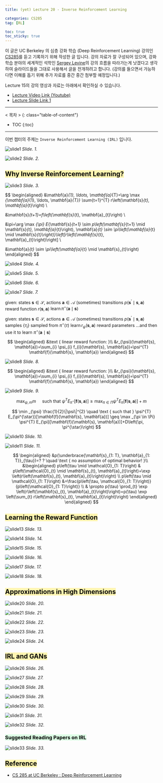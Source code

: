 ```yaml
---
title: (yet) Lecture 20 - Inverse Reinforcement Learning

categories: CS285
tag: [RL]

toc: true
toc_sticky: true
---
```



이 글은 UC Berkeley 의 심층 강화 학습 (Deep Reinforcement Learning) 강의인 [CS285](http://rail.eecs.berkeley.edu/deeprlcourse/)를 듣고 기록하기 위해 작성한 글 입니다. 
강의 자료가 잘 구성되어 있으며, 강화학습 분야의 세계적인 석학인 [Sergey Levine](http://people.eecs.berkeley.edu/~svlevine/)의 강의 흐름을 따라가는게 낫겠다고 생각하여 슬라이드들을 그대로 사용해서 글을 전개하려고 합니다. (강의를 들으면서 가능하다면 이해를 돕기 위해 추가 자료를 중간 중간 첨부할 예정입니다.)


Lecture 15의 강의 영상과 자료는 아래에서 확인하실 수 있습니다. 
- [Lecture Video Link (Youtube)](https://www.youtube.com/watch?v=EcxpbhDeuZw&list=PL_iWQOsE6TfURIIhCrlt-wj9ByIVpbfGc&index=88)
- [Lecture Slide Link 1](http://rail.eecs.berkeley.edu/deeprlcourse/static/slides/lec-20.pdf)


---
< 목차 >
{: class="table-of-content"}
* TOC
{:toc}
---

이번 챕터의 주제는 `Inverse Reinforcement Learning (IRL)` 입니다.

![slide1](/assets/images/CS285/lec-20/slide1.png)
*Slide. 1.*

![slide2](/assets/images/CS285/lec-20/slide2.png)
*Slide. 2.*




## <mark style='background-color: #fff5b1'> Why Inverse Reinforcement Learning?  </mark>

![slide3](/assets/images/CS285/lec-20/slide3.png)
*Slide. 3.*

$$
\begin{aligned}
&\mathbf{a}_{1}, \ldots, \mathbf{a}_{T}=\arg \max _{\mathbf{a}_{1}, \ldots, \mathbf{a}_{T}} \sum_{t=1}^{T} r\left(\mathbf{s}_{t}, \mathbf{a}_{t}\right) \\

&\mathbf{s}_{t+1}=f\left(\mathbf{s}_{t}, \mathbf{a}_{t}\right) \\

&\pi=\arg \max _{\pi} E_{\mathbf{s}_{t+1} \sim p\left(\mathbf{s}_{t+1} \mid \mathbf{s}_{t}, \mathbf{a}_{t}\right), \mathbf{a}_{t} \sim \pi\left(\mathbf{a}_{t} \mid \mathbf{s}_{t}\right)}\left[r\left(\mathbf{s}_{t}, \mathbf{a}_{t}\right)\right] \\

&\mathbf{a}_{t} \sim \pi\left(\mathbf{a}_{t} \mid \mathbf{s}_{t}\right)
\end{aligned}
$$



![slide4](/assets/images/CS285/lec-20/slide4.png)
*Slide. 4.*

![slide5](/assets/images/CS285/lec-20/slide5.png)
*Slide. 5.*

![slide6](/assets/images/CS285/lec-20/slide6.png)
*Slide. 6.*

![slide7](/assets/images/CS285/lec-20/slide7.png)
*Slide. 7.*


given:
states $\mathbf{s} \in \mathcal{S}$, actions $\mathbf{a} \in \mathcal{A}$
(sometimes) transitions $p\left(\mathbf{s}^{\prime} \mid \mathbf{s}, \mathbf{a}\right)$
reward function $r(\mathbf{s}, \mathbf{a})$
$\operatorname{learn} \pi^{\star}(\mathbf{a} \mid \mathbf{s})$


given:
states $\mathbf{s} \in \mathcal{S}$, actions $\mathbf{a} \in \mathcal{A}$
(sometimes) transitions $p\left(\mathbf{s}^{\prime} \mid \mathbf{s}, \mathbf{a}\right)$
samples $\left\{\tau_{i}\right\}$ sampled from $\pi^{\star}(\tau)$
$\operatorname{learn} r_{\psi}(\mathbf{s}, \mathbf{a})$
reward parameters
...and then use it to learn $\pi^{\star}(\mathbf{a} \mid \mathbf{s})$

$$
\begin{aligned}
&\text { linear reward function: }\\
&r_{\psi}(\mathbf{s}, \mathbf{a})=\sum_{i} \psi_{i} f_{i}(\mathbf{s}, \mathbf{a})=\psi^{T} \mathbf{f}(\mathbf{s}, \mathbf{a})
\end{aligned}
$$

![slide8](/assets/images/CS285/lec-20/slide8.png)
*Slide. 8.*

$$
\begin{aligned}
&\text { linear reward function: }\\
&r_{\psi}(\mathbf{s}, \mathbf{a})=\sum_{i} \psi_{i} f_{i}(\mathbf{s}, \mathbf{a})=\psi^{T} \mathbf{f}(\mathbf{s}, \mathbf{a})
\end{aligned}
$$



![slide9](/assets/images/CS285/lec-20/slide9.png)
*Slide. 9.*

$$
\max _{\psi, m} m \quad \text { such that } \psi^{T} E_{\pi^{\star}}[\mathbf{f}(\mathbf{s}, \mathbf{a})] \geq \max _{\pi \in \Pi} \psi^{T} E_{\pi}[\mathbf{f}(\mathbf{s}, \mathbf{a})]+m
$$

$$
\min _{\psi} \frac{1}{2}\|\psi\|^{2} \quad \text { such that } \psi^{T} E_{\pi^{\star}}[\mathbf{f}(\mathbf{s}, \mathbf{a})] \geq \max _{\pi \in \Pi} \psi^{T} E_{\pi}[\mathbf{f}(\mathbf{s}, \mathbf{a})]+D\left(\pi, \pi^{\star}\right)
$$

![slide10](/assets/images/CS285/lec-20/slide10.png)
*Slide. 10.*



![slide11](/assets/images/CS285/lec-20/slide11.png)
*Slide. 11.*

$$
\begin{aligned}
&p(\underbrace{\mathbf{s}_{1: T}, \mathbf{a}_{1: T}}_{\tau})=? ? \quad \text { no assumption of optimal behavior! }\\
&\begin{aligned}
p\left(\tau \mid \mathcal{O}_{1: T}\right) & p\left(\mathcal{O}_{t} \mid \mathbf{s}_{t}, \mathbf{a}_{t}\right)=\exp \left(r\left(\mathbf{s}_{t}, \mathbf{a}_{t}\right)\right) \\
p\left(\tau \mid \mathcal{O}_{1: T}\right) &=\frac{p\left(\tau, \mathcal{O}_{1: T}\right)}{p\left(\mathcal{O}_{1: T}\right)} \\
& \propto p(\tau) \prod_{t} \exp \left(r\left(\mathbf{s}_{t}, \mathbf{a}_{t}\right)\right)=p(\tau) \exp \left(\sum_{t} r\left(\mathbf{s}_{t}, \mathbf{a}_{t}\right)\right)
\end{aligned}
\end{aligned}
$$



## <mark style='background-color: #fff5b1'> Learning the Reward Function  </mark>

![slide13](/assets/images/CS285/lec-20/slide13.png)
*Slide. 13.*

![slide14](/assets/images/CS285/lec-20/slide14.png)
*Slide. 14.*

![slide15](/assets/images/CS285/lec-20/slide15.png)
*Slide. 15.*

![slide16](/assets/images/CS285/lec-20/slide16.png)
*Slide. 16.*

![slide17](/assets/images/CS285/lec-20/slide17.png)
*Slide. 17.*

![slide18](/assets/images/CS285/lec-20/slide18.png)
*Slide. 18.*



## <mark style='background-color: #fff5b1'> Approximations in High Dimensions  </mark>

![slide20](/assets/images/CS285/lec-20/slide20.png)
*Slide. 20.*

![slide21](/assets/images/CS285/lec-20/slide21.png)
*Slide. 21.*

![slide22](/assets/images/CS285/lec-20/slide22.png)
*Slide. 22.*

![slide23](/assets/images/CS285/lec-20/slide23.png)
*Slide. 23.*

![slide24](/assets/images/CS285/lec-20/slide24.png)
*Slide. 24.*






## <mark style='background-color: #fff5b1'> IRL and GANs  </mark>

![slide26](/assets/images/CS285/lec-20/slide26.png)
*Slide. 26.*

![slide27](/assets/images/CS285/lec-20/slide27.png)
*Slide. 27.*

![slide28](/assets/images/CS285/lec-20/slide28.png)
*Slide. 28.*

![slide29](/assets/images/CS285/lec-20/slide29.png)
*Slide. 29.*

![slide30](/assets/images/CS285/lec-20/slide30.png)
*Slide. 30.*

![slide31](/assets/images/CS285/lec-20/slide31.png)
*Slide. 31.*

![slide32](/assets/images/CS285/lec-20/slide32.png)
*Slide. 32.*




### <mark style='background-color: #dcffe4'> Suggested Reading Papers on IRL </mark>

![slide33](/assets/images/CS285/lec-20/slide33.png)
*Slide. 33.*




## <mark style='background-color: #fff5b1'> Reference </mark>

- [CS 285 at UC Berkeley : Deep Reinforcement Learning](http://rail.eecs.berkeley.edu/deeprlcourse/)































